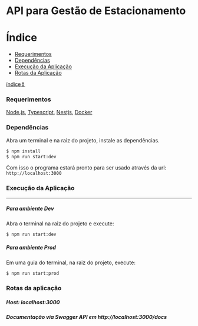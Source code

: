 # API para Gestão de Estacionamento

# <a name="indice"><a/> Índice
- [Requerimentos](#requerimentos)
- [Dependências](#dependencias)
- [Execução da Aplicação](#execucao)
- [Rotas da Aplicação](#rotas-app)


[índice&#8613;](#indice)
### <a name="requerimentos"><a/>Requerimentos  

[Node.js](https://nodejs.org/), [Typescript](https://www.typescriptlang.org/), [Nestjs](https://nestjs.com/), [Docker](https://www.docker.com/)

###  <a name="dependencias"><a/>Dependências
Abra um terminal e na raiz do projeto, instale as dependências. 
```sh
$ npm install
$ npm run start:dev
```
Com isso o programa estará pronto para ser usado através da url: ``` http://localhost:3000 ```

###  <a name="execucao"><a/>Execução da Aplicação
---
##### Para ambiente Dev
Abra o terminal na raiz do projeto e execute:
```sh
$ npm run start:dev 
```

##### Para ambiente Prod
Em uma guia do terminal, na raiz do projeto, execute:
```sh
$ npm run start:prod 
```

### <a name="rotas-app"><a/> Rotas da aplicação
##### Host: localhost:3000

##### Documentação via Swagger API em http://localhost:3000/docs 
